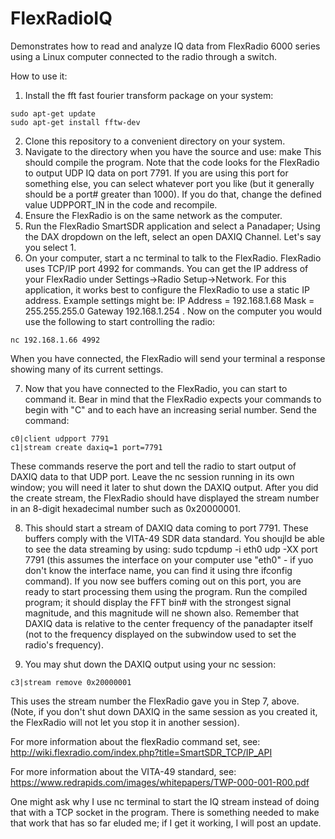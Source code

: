 # FlexRadioIQ
Demonstrates how to read and analyze IQ data from FlexRadio 6000 series
using a Linux computer connected to the radio through a switch.

How to use it:
1. Install the fft fast fourier transform package on your system:
 ```
 sudo apt-get update
 sudo apt-get install fftw-dev
 ```
2. Clone this repository to a convenient directory on your system.
3. Navigate to the directory when you have the source and use:  make
This should compile the program. Note that the code looks for the
FlexRadio to output UDP IQ data on port 7791. If you are using this
port for something else, you can select whatever port you like
(but it generally should be a port# greater than 1000). If you do
that, change the defined value UDPPORT_IN in the code and recompile.
4. Ensure the FlexRadio is on the same network as the computer.
5. Run the FlexRadio SmartSDR application and select a Panadaper;
Using the DAX dropdown on the left, select an open DAXIQ Channel.
Let's say you select 1.
6. On your computer, start a nc terminal to talk to the FlexRadio.
FlexRadio uses TCP/IP port 4992 for commands. You can get the IP
address of your FlexRadio under Settings->Radio Setup->Network.
For this application, it works best to configure the FlexRadio to
use a static IP address. Example settings might be: IP Address = 
192.168.1.68  Mask = 255.255.255.0  Gateway 192.168.1.254 . Now
on the computer you would use the following to start controlling
the radio:
```
nc 192.168.1.66 4992
```
When you have connected, the FlexRadio will
send your terminal a response showing many of its current settings.

7. Now that you have connected to the FlexRadio, you can start to
command it. Bear in mind that the FlexRadio expects your commands to
begin with "C" and to each have an increasing serial number. Send the
command:     
```
c0|client udpport 7791        
c1|stream create daxiq=1 port=7791
```

These commands reserve the port and tell the radio to start output
of DAXIQ data to that UDP port.
Leave the nc session running in its own window; you will need it
later to shut down the DAXIQ output. After you did the create stream,
the FlexRadio should have displayed the stream number in an 8-digit
hexadecimal number such as 0x20000001.

8. This should start a stream of DAXIQ data coming to port 7791. These
buffers comply with the VITA-49 SDR data standard. You shoujld be
able to see the data streaming by using: sudo tcpdump -i eth0 udp -XX port 7791
(this assumes the interface on your computer use "eth0" - if yuo
don't know the interface name, you can find it using thre ifconfig command).
If you now see buffers coming out on this port, you are ready to
start processing them using the program. Run the compiled program;
it should display the FFT bin# with the strongest signal magnitude, and
this magnitude will ne shown also. Remember that DAXIQ data is relative
to the center frequency of the panadapter itself (not to the frequency
displayed on the subwindow used to set the radio's frequency).

9. You may shut down the DAXIQ output using your nc session:
```
c3|stream remove 0x20000001
```
This uses the stream number the FlexRadio gave you in Step 7, above. (Note, if you don't shut down
DAXIQ in the same session as you created it, the FlexRadio will not
let you stop it in another session).

For more information about the flexRadio command set, see:
http://wiki.flexradio.com/index.php?title=SmartSDR_TCP/IP_API

For more information about the VITA-49 standard, see:
https://www.redrapids.com/images/whitepapers/TWP-000-001-R00.pdf

One might ask why I use nc terminal to start the IQ stream instead of doing that with a TCP socket in the program. There is something needed to make that work that has so far eluded me; if I get it working, I will post an update.

